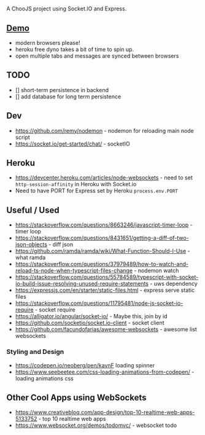 #
A ChooJS project using Socket.IO and Express.

## [Demo](https://choo-socket.herokuapp.com/)
- modern browsers please!
- heroku free dyno takes a bit of time to spin up.
- open multiple tabs and messages are synced between browsers

## TODO
- [] short-term persistence in backend
- [] add database for long term persistence

## Dev
- https://github.com/remy/nodemon - nodemon for reloading main node script
- https://socket.io/get-started/chat/ - socketIO

## Heroku
- <https://devcenter.heroku.com/articles/node-websockets> - need to set `http-session-affinity` in Heroku with Socket.io
- Need to have PORT for Express set by Heroku `process.env.PORT`

## Useful / Used
- <https://stackoverflow.com/questions/8663246/javascript-timer-loop> - timer loop
- <https://stackoverflow.com/questions/8431651/getting-a-diff-of-two-json-objects> - diff json
- <https://github.com/ramda/ramda/wiki/What-Function-Should-I-Use> - what ramda
- <https://stackoverflow.com/questions/37979489/how-to-watch-and-reload-ts-node-when-typescript-files-change> - nodemon watch
- <https://stackoverflow.com/questions/55784589/typescript-with-socket-io-build-issue-resolving-unused-require-statements> - uws dependency
- <https://expressjs.com/en/starter/static-files.html> - express serve static files
- <https://stackoverflow.com/questions/11795481/node-js-socket-io-require> - socket require
- <https://alligator.io/angular/socket-io/> - Maybe this, join by id
- <https://github.com/socketio/socket.io-client> - socket client
- <https://github.com/facundofarias/awesome-websockets> - awesome list websockets

### Styling and Design 
- <https://codepen.io/neoberg/pen/kavnF> loading spinner
- <https://www.seebeetee.com/css-loading-animations-from-codepen/> - loading animations css

## Other Cool Apps using WebSockets
- <https://www.creativebloq.com/app-design/top-10-realtime-web-apps-5133752> - top 10 realtime web apps
- <https://www.websocket.org/demos/todomvc/> - websocket todo
